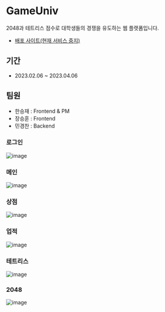 # GameUniv
2048과 테트리스 점수로 대학생들의 경쟁을 유도하는 웹 플랫폼입니다.
- [배포 사이트(현재 서비스 중지)](https://gameuniv.site)

## 기간
- 2023.02.06 ~ 2023.04.06

## 팀원
- 한승재 : Frontend & PM
- 장승훈 : Frontend
- 민경찬 : Backend

### 로그인
![image](https://github.com/Stageus/gameuniv-react/assets/62943439/394b3daa-e7a4-442b-9e80-608e65cdcc90)

### 메인
![image](https://github.com/Stageus/gameuniv-react/assets/62943439/7e73da1e-33b7-4789-8d78-d2b09d473caf)

### 상점
![image](https://github.com/Stageus/gameuniv-react/assets/62943439/5467de93-eb34-428f-9cb4-50d5cb66b565)

### 업적
![image](https://github.com/Stageus/gameuniv-react/assets/62943439/acd8746f-c565-4e5a-8b72-c8feab8e3632)

### 테트리스
![image](https://github.com/Stageus/gameuniv-react/assets/62943439/0c2f009a-e9f4-489f-9660-a3dfafc76300)

### 2048
![image](https://github.com/Stageus/gameuniv-react/assets/62943439/ea125fb4-2a4c-4062-9301-7933469154ff)
